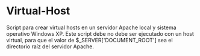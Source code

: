 # Virtual-Host
Script para crear virtual hosts en un servidor Apache local y sistema operativo Windows XP.
Este script debe no debe ser ejecutado con un host virtual, para que el valor de $_SERVER['DOCUMENT_ROOT'] sea el directorio raíz del servidor Apache.

